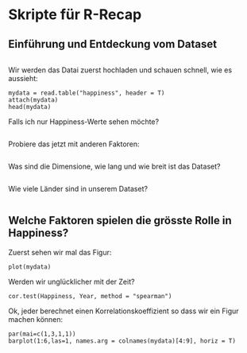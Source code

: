 # Skripte für R-Recap

## Einführung und Entdeckung vom Dataset

```

```

Wir werden das Datai zuerst hochladen und schauen schnell, wie es aussieht: 
```
mydata = read.table("happiness", header = T)
attach(mydata)
head(mydata)
```
Falls ich nur Happiness-Werte sehen möchte?
```

```
Probiere das jetzt mit anderen Faktoren:
```

```
Was sind die Dimensione, wie lang und wie breit ist das Dataset?
```

```
Wie viele Länder sind in unserem Dataset?

```

```

## Welche Faktoren spielen die grösste Rolle in Happiness?

Zuerst sehen wir mal das Figur:
```
plot(mydata)
```
Werden wir unglücklicher mit der Zeit?
```
cor.test(Happiness, Year, method = "spearman")
```
Ok, jeder berechnet einen Korrelationskoeffizient so dass wir ein Figur machen können:
```
par(mai=c(1,3,1,1))
barplot(1:6,las=1, names.arg = colnames(mydata)[4:9], horiz = T)
```



